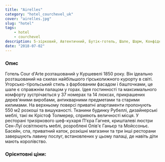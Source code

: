 ```yaml
---
title: "Airelles"
category: "hotel_courchevel_uk"
cover: "airelles.jpg"
slug: "hotel"
tags:
    - hotel
    - courchevel
description: 5-зірковий, Автентичний, Бутік-готель, Шале, Шарм, Конфіденційність, Затишний, Жвавий, Палац, Традиційна, Люкс, Гора, Культурна діяльність, Спортивні заходи, Бізнес, Бар, Велнес, Весільні та медовий місяць, Стар Шеф-кухар, Гастрономія, Сім'я, Басейн, Ресторан, Торгівля, СПА
date: "2018-07-02"
---
```


 ### Опис
Готель Cour d'Arte розташований у Куршевелі 1850 року. Він ідеально розташований на схилах найбільшого гірськолижного курорту в світі. Угорсько-тірольський стиль з фарбованим фасадом і башточками, це шале є справжнім палацом у горах.
Ідея гостинності та максимального комфорту зустрічається у 37 номерах та 14 люксах, прикрашених дерев'яними виробами, антикварними предметами та старими килимами. На верхньому поверсі приватні апартаменти пропонують 550 м2 розкоші та вишуканості. Тканини будинку Рубеллі, дизайнерські меблі, такі як Крістоф Толмерер, сприяють величності місця. У ресторані тризіркового шеф-кухаря П'єра Гагнея, кришталеві люстри Сен-Луї освітлюють меблі, розроблені Олів'є Ганьєр та Мойссоньє. Басейн, спа, приватний каток, розкішні магазини та три інші ресторани завершують лавину послуг, встановлених у цьому палаці, де навіть діти мають королівство.

### Орієнтовні ціни: